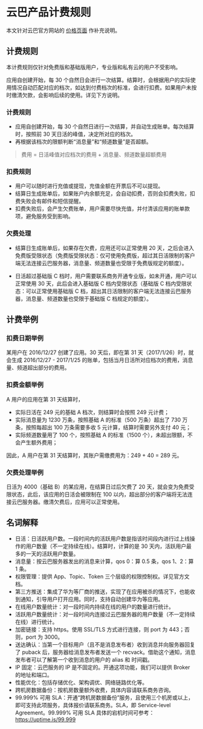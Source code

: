# 云巴产品计费规则

本文针对云巴官方网站的 [价格页面](https://yunba.io/pricing/) 作补充说明。

## 计费规则

本计费规则仅针对免费版和基础版用户，专业版和私有云的用户不受影响。

应用自创建开始，每 30 个自然日会进行一次结算。结算时，会根据用户的实际使用情况自动匹配对应的档次，如达到付费档次的标准，会进行扣费。如果用户未按时缴清欠款，会影响后续的使用。详见下方说明。


### 计费规则

- 应用自创建开始，每 30 个自然日进行一次结算，并自动生成账单。每次结算时，按照前 30 天日活的峰值，决定所对应的档次。
- 再根据该档次的限额判断“消息量”和“频道数量”是否超额。

>费用 = 日活峰值对应档次的费用 + 消息量、频道数量超额费用

### 扣费规则

- 用户可以随时进行充值或提现，充值金额在开票后不可以提现。
- 结算日生成账单后，如果账户内余额充足，会自动扣费，否则会扣费失败，扣费失败会有邮件和短信提醒。
- 扣费失败后，会产生欠费账单，用户需要尽快充值，并付清该应用的账单款项，避免服务受到影响。

### 欠费处理

- 结算日生成账单后，如果存在欠费，应用还可以正常使用 20 天，之后会进入免费版受限状态（免费版受限状态：仅可使用免费版，超过其日活限制的客户端无法连接云巴服务器，消息量、频道数量也受限于免费版规定的额度）。

- 日活超过基础版 C 档时，用户需要联系商务开通专业版，如未开通，用户可以正常使用 30 天，此后会进入基础版 C 档内受限状态（基础版 C 档内受限状态：可以正常使用基础版 C 档，超出其日活限制的客户端无法连接云巴服务器，消息量、频道数量也受限于基础版 C 档规定的额度）。


## 计费举例

### 扣费日期举例

某用户在 2016/12/27 创建了应用。30 天后，即在第 31 天（2017/1/26）时，就会生成 2016/12/27 - 2017/1/25 的账单，包括当月日活所对应档次的费用，消息量、频道超出部分的费用。

### 扣费金额举例

A 用户的应用在第 31 天结算时，
- 实际日活在 249 元的基础 A 档次，则结算时会按照 249 元计费；
- 实际消息量为 1230 万条，按照基础 A 的标准（500 万条）超出了 730 万条，按照每超出 100 万条需要多收 5 元计算，结算时需要另外支付 40 元；
- 实际频道数量用了 100 个，按照基础 A 的标准（1500 个），未超出限额，不会产生额外费用；

因此，A 用户在第 31 天结算时，其账户需缴费用为：249 + 40 = 289 元。

### 欠费处理举例

日活为 4000（基础 B）的某应用，在结算日过后欠费了 20 天，就会变为免费受限状态，此后，该应用的日活会被限制在 100 以内，超出部分的客户端将无法连接云巴服务器。缴清欠费后，应用可以正常使用。

## 名词解释

- 日活：日活跃用户数。一段时间内的活跃用户数是指该时间段内进行过上线操作的用户数量（不一定持续在线）。结算时，计算的是 30 天内，活跃用户最多的一天的活跃用户数量。
- 消息量：按云巴服务器发出的消息来计算，qos 0：算 0.5 条，qos 1、2：算 1 条。
- 权限管理：提供 App、Topic、Token 三个层级的权限控制权。详见官方文档。
- 第三方推送：集成了华为等厂商的推送，实现了在应用被杀的情况下，也能收到通知，引导用户打开应用。同时，支持自动创建华为等应用。
- 在线用户数量统计：对一段时间内持续在线的用户的数量进行统计。
- 活跃用户数量统计：对一段时间内连接过云巴服务器的用户数量（不一定持续在线）进行统计。
- 加密链接：支持 https。使用 SSL/TLS 方式进行连接，则 port 为 443；否则，port 为 3000。
- 送达确认：当第一个目标用户（且不是消息发布者）收到消息并向服务器回复了 puback 后，服务器给消息发布者发送一个 recvack。借助这个通知，消息发布者可以了解第一个收到消息的用户的 alias 和 时间戳。
- IP 固定：云巴服务的 IP 是不固定的。开通这项功能，我们可以提供 Broker 的地址和端口。
- 性能优化：包括存储优化、架构调优、网络链路优化等。
- 跨机房数据备份：按机房数量额外收费，具体内容请联系商务咨询。
- 99.999% 可用 SLA：开通“跨机房数据备份”服务，且使用三个机房或以上，即可支持此项服务，具体报价请联系商务。SLA，即 Service-level Agreement。99.999% 可用 SLA 具体的宕机时间可参考：https://uptime.is/99.999

 
